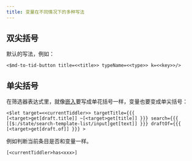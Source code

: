 ```yaml
---
title: 变量在不同情况下的多种写法
---
```


## 双尖括号

默认的写法，例如：

```tid
<$md-to-tid-button title=<<title>> typeName=<<type>> k=<<key>>/>
```

## 单尖括号

在筛选器表达式里，就像[嵌入](#%E5%B5%8C%E5%85%A5)要写成单花括号一样，变量也要变成单尖括号：

```tid
<$let target=<<currentTiddler>> targetTitle={{{ [<target>get[draft.title]] ~[<target>get[title]] }}} search={{{ [[$:/state/search-template-list/input]get[text]] }}} draftOf={{{ [<target>get[draft.of]] }}} >
```

例如判断当前条目是否和变量一样。

`[<currentTiddler>has<xxx>]`